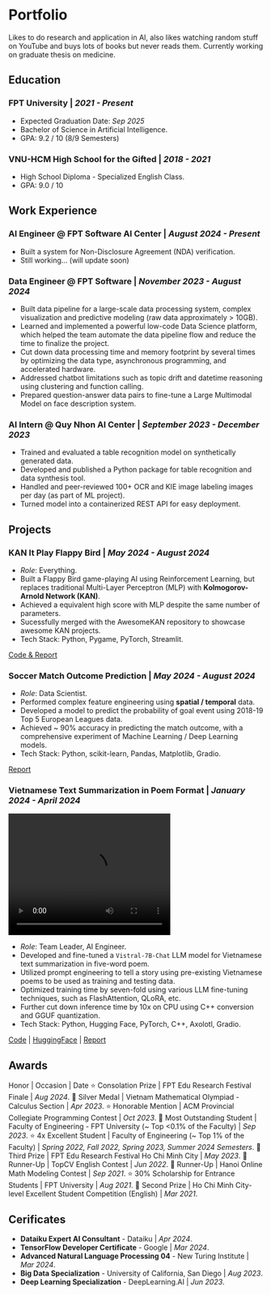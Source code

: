 # Portfolio
Likes to do research and application in AI, also likes watching random stuff on YouTube and buys lots of books but never reads them. Currently working on graduate thesis on medicine.

## Education
### FPT University | _2021 - Present_ 
- Expected Graduation Date: _Sep 2025_
- Bachelor of Science in Artificial Intelligence.
- GPA: 9.2 / 10 (8/9 Semesters)

### VNU-HCM High School for the Gifted | _2018 - 2021_
- High School Diploma - Specialized English Class.
- GPA: 9.0 / 10

## Work Experience
### AI Engineer @ FPT Software AI Center | _August 2024 - Present_
- Built a system for Non-Disclosure Agreement (NDA) verification.
- Still working... (will update soon)

### Data Engineer @ FPT Software | _November 2023 - August 2024_
- Built data pipeline for a large-scale data processing system, complex visualization and predictive modeling (raw data approximately > 10GB).
- Learned and implemented a powerful low-code Data Science platform, which helped the team automate the data pipeline flow and reduce the time to finalize the project.
- Cut down data processing time and memory footprint by several times by optimizing the data type, asynchronous programming, and accelerated hardware.
- Addressed chatbot limitations such as topic drift and datetime reasoning using clustering and function calling.
- Prepared question-answer data pairs to fine-tune a Large Multimodal Model on face description system.

### AI Intern @ Quy Nhon AI Center | _September 2023 - December 2023_
- Trained and evaluated a table recognition model on synthetically generated data.
- Developed and published a Python package for table recognition and data synthesis tool.
- Handled and peer-reviewed 100+ OCR and KIE image labeling images per day (as part of ML project).
- Turned model into a containerized REST API for easy deployment.

## Projects
### KAN It Play Flappy Bird | _May 2024 - August 2024_
- *Role*: Everything.
- Built a Flappy Bird game-playing AI using Reinforcement Learning, but replaces traditional Multi-Layer Perceptron (MLP) with **Kolmogorov-Arnold Network (KAN)**.
- Achieved a equivalent high score with MLP despite the same number of parameters.
- Sucessfully merged with the AwesomeKAN repository to showcase awesome KAN projects.
- Tech Stack: Python, Pygame, PyTorch, Streamlit.

[Code & Report](https://github.com/andythetechnerd03/KAN-It-Play-Flappy-Bird)

### Soccer Match Outcome Prediction | _May 2024 - August 2024_
- *Role*: Data Scientist.
- Performed complex feature engineering using **spatial / temporal** data.
- Developed a model to predict the probability of goal event using 2018-19 Top 5 European Leagues data.
- Achieved ~ 90% accuracy in predicting the match outcome, with a comprehensive experiment of Machine Learning / Deep Learning models.
- Tech Stack: Python, scikit-learn, Pandas, Matplotlib, Gradio.

[Report](https://github.com/andythetechnerd03/andythetechnerd03.github.io/blob/main/assets/projects/Final-Report%20DSP391m%20Group%205.pdf)

### Vietnamese Text Summarization in Poem Format | _January 2024 - April 2024_
<video src="assets\projects\vistralpoem.mp4" width="320" height="240" controls></video>

- *Role*: Team Leader, AI Engineer.
- Developed and fine-tuned a `Vistral-7B-Chat` LLM model for Vietnamese text summarization in five-word poem.
- Utilized prompt engineering to tell a story using pre-existing Vietnamese poems to be used as training and testing data.
- Optimized training time by seven-fold using various LLM fine-tuning techniques, such as FlashAttention, QLoRA, etc.
- Further cut down inference time by 10x on CPU using C++ conversion and GGUF quantization.
- Tech Stack: Python, Hugging Face, PyTorch, C++, Axolotl, Gradio.

[Code](https://github.com/andythetechnerd03/Vietnamese-Text-Summarization-Poem) | [HuggingFace](https://huggingface.co/andythetechnerd03/VistralPoem5) | [Report](https://docs.google.com/document/d/1rF63ua9QoVLhvKQZmrTLT9VwsssyTrZ_/edit?usp=sharing&ouid=101433844092514499329&rtpof=true&sd=true)

## Awards

Honor | Occasion | Date
⭐ Consolation Prize | FPT Edu Research Festival Finale | _Aug 2024_.
🥈 Silver Medal | Vietnam Mathematical Olympiad - Calculus Section | _Apr 2023_.
⭐ Honorable Mention | ACM Provincial Collegiate Programming Contest | _Oct 2023_.
🥇 Most Outstanding Student | Faculty of Engineering - FPT University (~ Top <0.1% of the Faculty) | _Sep 2023_.
⭐ 4x Excellent Student | Faculty of Engineering (~ Top 1% of the Faculty) | _Spring 2022, Fall 2022, Spring 2023, Summer 2024 Semesters_.
🥉 Third Prize | FPT Edu Research Festival Ho Chi Minh City | _May 2023_.
🥈 Runner-Up | TopCV English Contest | _Jun 2022_.
🥈 Runner-Up | Hanoi Online Math Modeling Contest | _Sep 2021_.
⭐ 30% Scholarship for Entrance Students | FPT University | _Aug 2021_.
🥈 Second Prize | Ho Chi Minh City-level Excellent Student Competition (English) | _Mar 2021_.

## Cerificates

- **Dataiku Expert AI Consultant** - Dataiku | _Apr 2024_.
- **TensorFlow Developer Certificate** - Google | _Mar 2024_.
- **Advanced Natural Language Processing 04** - New Turing Institute | _Mar 2024_.
- **Big Data Specialization** - University of California, San Diego | _Aug 2023_.
- **Deep Learning Specialization** - DeepLearning.AI | _Jun 2023_.
